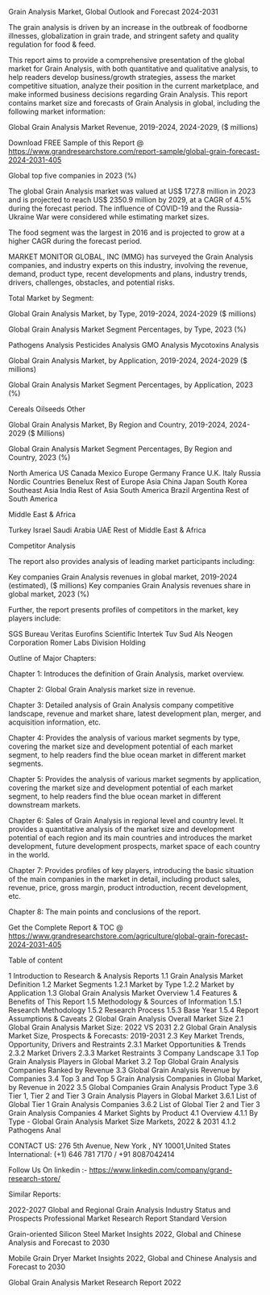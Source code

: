 Grain Analysis Market, Global Outlook and Forecast 2024-2031

The grain analysis is driven by an increase in the outbreak of foodborne illnesses, globalization in grain trade, and stringent safety and quality regulation for food & feed.

This report aims to provide a comprehensive presentation of the global market for Grain Analysis, with both quantitative and qualitative analysis, to help readers develop business/growth strategies, assess the market competitive situation, analyze their position in the current marketplace, and make informed business decisions regarding Grain Analysis. This report contains market size and forecasts of Grain Analysis in global, including the following market information:

Global Grain Analysis Market Revenue, 2019-2024, 2024-2029, ($ millions)

Download FREE Sample of this Report @ https://www.grandresearchstore.com/report-sample/global-grain-forecast-2024-2031-405


Global top five companies in 2023 (%)

The global Grain Analysis market was valued at US$ 1727.8 million in 2023 and is projected to reach US$ 2350.9 million by 2029, at a CAGR of 4.5% during the forecast period. The influence of COVID-19 and the Russia-Ukraine War were considered while estimating market sizes.

The food segment was the largest in 2016 and is projected to grow at a higher CAGR during the forecast period.

MARKET MONITOR GLOBAL, INC (MMG) has surveyed the Grain Analysis companies, and industry experts on this industry, involving the revenue, demand, product type, recent developments and plans, industry trends, drivers, challenges, obstacles, and potential risks.

Total Market by Segment:

Global Grain Analysis Market, by Type, 2019-2024, 2024-2029 ($ millions)

Global Grain Analysis Market Segment Percentages, by Type, 2023 (%)



Pathogens Analysis
Pesticides Analysis
GMO Analysis
Mycotoxins Analysis


Global Grain Analysis Market, by Application, 2019-2024, 2024-2029 ($ millions)

Global Grain Analysis Market Segment Percentages, by Application, 2023 (%)



Cereals
Oilseeds
Other


Global Grain Analysis Market, By Region and Country, 2019-2024, 2024-2029 ($ Millions)

Global Grain Analysis Market Segment Percentages, By Region and Country, 2023 (%)



North America
US
Canada
Mexico
Europe
Germany
France
U.K.
Italy
Russia
Nordic Countries
Benelux
Rest of Europe
Asia
China
Japan
South Korea
Southeast Asia
India
Rest of Asia
South America
Brazil
Argentina
Rest of South America


Middle East & Africa



Turkey
Israel
Saudi Arabia
UAE
Rest of Middle East & Africa


Competitor Analysis

The report also provides analysis of leading market participants including:



Key companies Grain Analysis revenues in global market, 2019-2024 (estimated), ($ millions)
Key companies Grain Analysis revenues share in global market, 2023 (%)


Further, the report presents profiles of competitors in the market, key players include:



SGS
Bureau Veritas
Eurofins Scientific
Intertek
Tuv Sud
Als
Neogen Corporation
Romer Labs Division Holding


Outline of Major Chapters:

Chapter 1: Introduces the definition of Grain Analysis, market overview.

Chapter 2: Global Grain Analysis market size in revenue.

Chapter 3: Detailed analysis of Grain Analysis company competitive landscape, revenue and market share, latest development plan, merger, and acquisition information, etc.

Chapter 4: Provides the analysis of various market segments by type, covering the market size and development potential of each market segment, to help readers find the blue ocean market in different market segments.

Chapter 5: Provides the analysis of various market segments by application, covering the market size and development potential of each market segment, to help readers find the blue ocean market in different downstream markets.

Chapter 6: Sales of Grain Analysis in regional level and country level. It provides a quantitative analysis of the market size and development potential of each region and its main countries and introduces the market development, future development prospects, market space of each country in the world.

Chapter 7: Provides profiles of key players, introducing the basic situation of the main companies in the market in detail, including product sales, revenue, price, gross margin, product introduction, recent development, etc.

Chapter 8: The main points and conclusions of the report.

Get the Complete Report & TOC @ https://www.grandresearchstore.com/agriculture/global-grain-forecast-2024-2031-405

Table of content

1 Introduction to Research & Analysis Reports
1.1 Grain Analysis Market Definition
1.2 Market Segments
1.2.1 Market by Type
1.2.2 Market by Application
1.3 Global Grain Analysis Market Overview
1.4 Features & Benefits of This Report
1.5 Methodology & Sources of Information
1.5.1 Research Methodology
1.5.2 Research Process
1.5.3 Base Year
1.5.4 Report Assumptions & Caveats
2 Global Grain Analysis Overall Market Size
2.1 Global Grain Analysis Market Size: 2022 VS 2031
2.2 Global Grain Analysis Market Size, Prospects & Forecasts: 2019-2031
2.3 Key Market Trends, Opportunity, Drivers and Restraints
2.3.1 Market Opportunities & Trends
2.3.2 Market Drivers
2.3.3 Market Restraints
3 Company Landscape
3.1 Top Grain Analysis Players in Global Market
3.2 Top Global Grain Analysis Companies Ranked by Revenue
3.3 Global Grain Analysis Revenue by Companies
3.4 Top 3 and Top 5 Grain Analysis Companies in Global Market, by Revenue in 2022
3.5 Global Companies Grain Analysis Product Type
3.6 Tier 1, Tier 2 and Tier 3 Grain Analysis Players in Global Market
3.6.1 List of Global Tier 1 Grain Analysis Companies
3.6.2 List of Global Tier 2 and Tier 3 Grain Analysis Companies
4 Market Sights by Product
4.1 Overview
4.1.1 By Type - Global Grain Analysis Market Size Markets, 2022 & 2031
4.1.2 Pathogens Anal

CONTACT US:
276 5th Avenue, New York , NY 10001,United States
International: (+1) 646 781 7170 / +91 8087042414

Follow Us On linkedin :- https://www.linkedin.com/company/grand-research-store/


Similar Reports:

2022-2027 Global and Regional Grain Analysis Industry Status and Prospects Professional Market Research Report Standard Version

Grain-oriented Silicon Steel Market Insights 2022, Global and Chinese Analysis and Forecast to 2030

Mobile Grain Dryer Market Insights 2022, Global and Chinese Analysis and Forecast to 2030

Global Grain Analysis Market Research Report 2022
